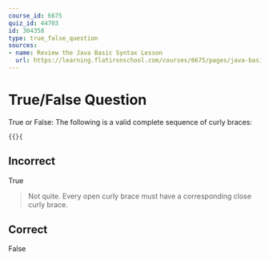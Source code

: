 ```yaml
---
course_id: 6675
quiz_id: 44703
id: 304358
type: true_false_question
sources:
- name: Review the Java Basic Syntax Lesson
  url: https://learning.flatironschool.com/courses/6675/pages/java-basic-syntax?module_item_id=533226
---
```


# True/False Question

True or False: The following is a valid complete sequence of curly braces:

`{{}{`

## Incorrect

True

> Not quite. Every open curly brace must have a corresponding close curly brace.

## Correct

False
